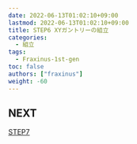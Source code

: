 ```yaml
---
date: 2022-06-13T01:02:10+09:00
lastmod: 2022-06-13T01:02:10+09:00
title: STEP6 XYガントリーの組立
categories:
  - 組立
tags:
  - Fraxinus-1st-gen
toc: false
authors: ["fraxinus"]
weight: -60
---
```



## NEXT

[STEP7](../step7)
